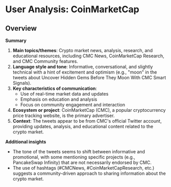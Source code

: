 # User Analysis: CoinMarketCap

## Overview

**Summary**

1. **Main topics/themes**: Crypto market news, analysis, research, and educational resources, including CMC News, CoinMarketCap Research, and CMC Community features.
2. **Language style and tone**: Informative, conversational, and slightly technical with a hint of excitement and optimism (e.g., "moon" in the tweets about Uncover Hidden Gems Before They Moon With CMC Smart Signals).
3. **Key characteristics of communication**:
	* Use of real-time market data and updates
	* Emphasis on education and analysis
	* Focus on community engagement and interaction
4. **Ecosystem or project**: CoinMarketCap (CMC), a popular cryptocurrency price tracking website, is the primary advertiser.
5. **Context**: The tweets appear to be from CMC's official Twitter account, providing updates, analysis, and educational content related to the crypto market.

**Additional insights**

* The tone of the tweets seems to shift between informative and promotional, with some mentioning specific projects (e.g., PancakeSwap Infinity) that are not necessarily endorsed by CMC.
* The use of hashtags (#CMCNews, #CoinMarketCapResearch, etc.) suggests a community-driven approach to sharing information about the crypto market.